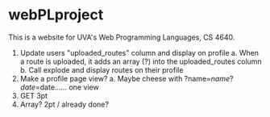 # webPLproject

This is a website for UVA's Web Programming Languages, CS 4640.

 1. Update users "uploaded_routes" column and display on profile
    a. When a route is uploaded, it adds an array (?) into the uploaded_routes column
    b. Call explode and display routes on their profile
  2. Make a profile page view?
    a. Maybe cheese with ?name=$name?date=$date...... one view
  3. GET  3pt
  4. Array? 2pt / already done?